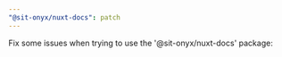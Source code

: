 ```yaml
---
"@sit-onyx/nuxt-docs": patch
---
```


Fix some issues when trying to use the '@sit-onyx/nuxt-docs' package:
